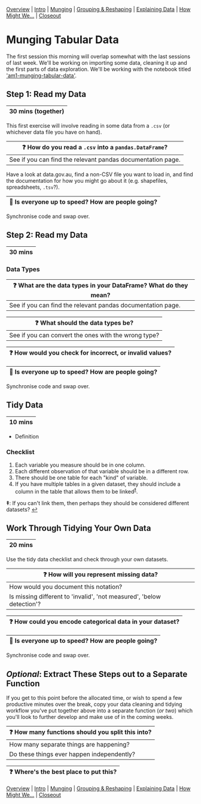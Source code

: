 [Overview](./00_overview.md) |
[Intro](./01_intro.md) |
[Munging](./02_munging.md) |
[Grouping & Reshaping](./03_groupingreshaping.md) |
[Explaining Data](./04_explainingdata.md) |
[How Might We...](./05_howmightwe.md)  |
[Closeout](./06_closeout.md)

# Munging Tabular Data

The first session this morning will overlap somewhat with the last sessions of last
week. We'll be working on importing some data, cleaning it up and the first
parts of data exploration. We'll be working with the notebook titled
['am1-munging-tabular-data'](../notebooks/am1-munging-tabular-data.ipynb).

## Step 1: Read my Data

| 30 mins (together) |
| ------------------ |

This first exercise will involve reading in some data from a `.csv` (or whichever
data file you have on hand).

| :question: How do you read a `.csv` into a `pandas.DataFrame`? |
| -------------------------------------------------------------- |
| See if you can find the relevant pandas documentation page.    |

Have a look at data.gov.au, find a non-CSV file you want to load in,
and find the documentation for how you might go about it (e.g.
shapefiles, spreadsheets, `.tsv`?).

| :triangular_flag_on_post: Is everyone up to speed? How are people going? |
| ------------------------------------------------------------------------ |

Synchronise code and swap over.

## Step 2: Read my Data

| 30 mins |
| ------- |

### Data Types

| :question: What are the data types in your DataFrame? What do they mean? |
| ------------------------------------------------------------------------ |
| See if you can find the relevant pandas documentation page.              |

| :question: What should the data types be?            |
| ---------------------------------------------------- |
| See if you can convert the ones with the wrong type? |

| :question: How would you check for incorrect, or invalid values? |
| ---------------------------------------------------------------- |

| :triangular_flag_on_post: Is everyone up to speed? How are people going? |
| ------------------------------------------------------------------------ |

Synchronise code and swap over.

## Tidy Data

| 10 mins |
| ------- |

* Definition

### Checklist

1. Each variable you measure should be in one column.
1. Each different observation of that variable should be in a different row.
1. There should be one table for each "kind" of variable.
1. If you have multiple tables in a given dataset, they should include a column in the table that allows them to be linked<sup><a id="a1">[‡](#f1)</a></sup>.


<b id="f1">‡</b>: If you can't link them, then perhaps they should be considered different datasets? [↩](#a1)

## Work Through Tidying Your Own Data

| 20 mins |
| ------- |

Use the tidy data checklist and check through your own datasets.

| :question: How will you represent missing data?                       |
| --------------------------------------------------------------------- |
| How would you document this notation?                                 |
| Is missing different to 'invalid', 'not measured', 'below detection'? |

| :question: How could you encode categorical data in your dataset? |
| ----------------------------------------------------------------- |

| :triangular_flag_on_post: Is everyone up to speed? How are people going? |
| ------------------------------------------------------------------------ |

Synchronise code and swap over.

## *Optional*: Extract These Steps out to a Separate Function

If you get to this point before the allocated time, or wish to
spend a few productive minutes over the break, copy your
data cleaning and tidying workflow you've put together above into a
separate function (*or two*) which you'll look to further develop
and make use of in the coming weeks.

| :question: How many functions should you split this into? |
| --------------------------------------------------------- |
| How many separate things are happening?                   |
| Do these things ever happen independently?                |

| :question: Where's the best place to put this? |
| ---------------------------------------------- |

[Overview](./00_overview.md) |
[Intro](./01_intro.md) |
[Munging](./02_munging.md) |
[Grouping & Reshaping](./03_groupingreshaping.md) |
[Explaining Data](./04_explainingdata.md) |
[How Might We...](./05_howmightwe.md)  |
[Closeout](./06_closeout.md)
